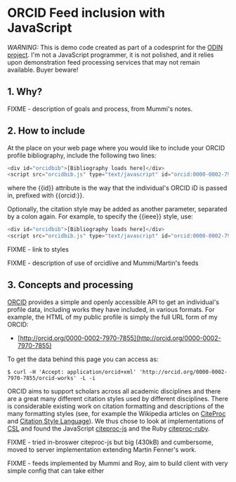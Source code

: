 # ORCID Feed inclusion with JavaScript

*WARNING:* This is demo code created as part of a codesprint for the [ODIN project](http://odin-project.eu/). I'm not a JavaScript programmer, it is not polished, and it relies upon demonstration feed processing services that may not remain available. Buyer beware!

## 1. Why?

FIXME - description of goals and process, from Mummi's notes. 

## 2. How to include

At the place on your web page where you would like to include your ORCID profile bibliography, include the following two lines:

```javascript
<div id="orcidbib">[Bibliography loads here]</div>
<script src="orcidbib.js" type="text/javascript" id="orcid:0000-0002-7970-7855"></script>
```

where the {{id}} attribute is the way that the individual's ORCID iD is passed in, prefixed with {{orcid:}}.

Optionally, the citation style may be added as another parameter, separated by a colon again. For example, to specify the {{ieee}} style, use:

```javascript
<div id="orcidbib">[Bibliography loads here]</div>
<script src="orcidbib.js" type="text/javascript" id="orcid:0000-0002-7970-7855"></script>
```

FIXME - link to styles

FIXME - description of use of orcidlive and Mummi/Martin's feeds

## 3. Concepts and processing

[ORCID](http://orcid.org) provides a simple and openly accessible API to get an individual's profile data, including works they have included, in various formats. For example, the HTML of my public profile is simply the full URL form of my ORCID:

  * [http://orcid.org/0000-0002-7970-7855](http://orcid.org/0000-0002-7970-7855)

To get the data behind this page you can access as:

```
$ curl -H 'Accept: application/orcid+xml' 'http://orcid.org/0000-0002-7970-7855/orcid-works' -L -i
```

ORCID aims to support scholars across all academic disciplines and there are a great many different citation styles used by different disciplines. There is considerable existing work on citation formatting and descriptions of the many formatting styles (see, for example the Wikipedia articles on [CiteProc](http://en.wikipedia.org/wiki/CiteProc) and [Citation Style Language](http://en.wikipedia.org/wiki/Citation_Style_Language)). We
thus chose to look at implementations of [CSL](http://citationstyles.org/) and found the JavaScript [citeproc-js](https://bitbucket.org/fbennett/citeproc-js) and the Ruby [citeproc-ruby](https://github.com/inukshuk/citeproc-ruby).

FIXME - tried in-broswer citeproc-js but big (430kB) and cumbersome, moved to server implementation extending Martin Fenner's work.

FIXME - feeds implemented by Mummi and Roy, aim to build client with very simple config that can take either

